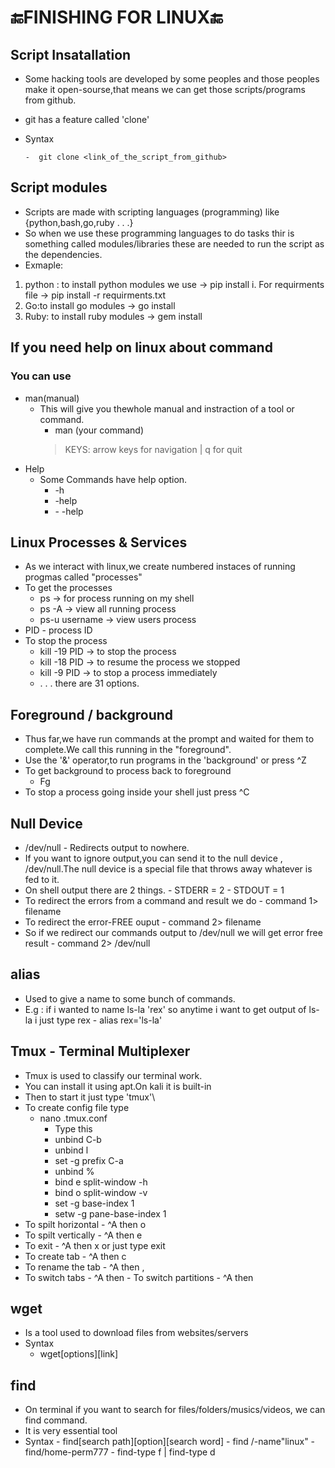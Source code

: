 # 🔚FINISHING FOR LINUX🔚
 ## Script Insatallation
- Some hacking tools are developed by some peoples and those peoples make it open-sourse,that means we can get those scripts/programs from github.
- git has a feature called 'clone'
- Syntax 


      -  git clone <link_of_the_script_from_github> 
## Script modules 
- Scripts are made with scripting languages (programming) like {python,bash,go,ruby . . .}
- So when we use these programming languages to do tasks thir is something called modules/libraries these are needed to run the script as the dependencies.
- Exmaple:
1) python : to install python modules we use -> pip install <module name>
    i.  For requirments file -> pip install -r requirments.txt
2) Go:to install go modules -> go install <modulename>    
3) Ruby: to install ruby modules -> gem install <modulename> 
## If you need help on linux about command 
###  You can use  
- man(manual)
     - This will give you thewhole manual and instraction of a tool or command. 
          - man (your command)    
          >KEYS: arrow keys for navigation | q for quit
- Help 
     - Some Commands have help option.
         - <your command>   -h
         - <your command>   -help
         - <your command>   - -help 
## Linux Processes & Services
- As we interact with linux,we create numbered instaces of running progmas called "processes"
- To get the processes 
     - ps -> for process running on my shell
     - ps -A -> view all running process 
     - ps-u username -> view users process 
-   PID - process ID
- To stop the process 
     - kill -19 PID -> to stop the process
     - kill -18 PID -> to resume the process we stopped 
     - kill -9 PID -> to stop a process immediately
     - . . . there are 31 options.
## Foreground / background     
- Thus far,we have run commands at the prompt and waited for them to complete.We call this running in the "foreground".
- Use the '&' operator,to run programs in the 'background' or press ^Z
- To get background to process back to foreground 
   - Fg
- To stop a process going inside your shell just press ^C  
## Null Device 
- /dev/null - Redirects output to nowhere.
- If you want to ignore output,you can send it to the null device , /dev/null.The null device is a special file that throws away whatever is fed to it.
- On shell output there are 2 things.
      - STDERR = 2
      - STDOUT = 1
- To redirect the errors from a command and result we do 
      - command 1> filename
- To redirect the error-FREE ouput
      - command 2> filename
- So if we redirect our commands output to /dev/null we will get error free result 
       - command 2> /dev/null
## alias
- Used to give a name to some bunch of commands.
- E.g : if i wanted to name ls-la 'rex' so anytime i want to get output of ls-la i just type rex 
       -   alias rex='ls-la'  
## Tmux - Terminal Multiplexer
- Tmux is used to classify our terminal work.
- You can install it using apt.On kali it is built-in
- Then to start it just type 'tmux'\
- To create config file type 
  - nano .tmux.conf
     - Type this  
      - unbind C-b
     - unbind l
     - set -g prefix C-a
     - unbind %
     - bind e split-window -h
     - bind o split-window -v
     - set -g base-index 1
     -  setw -g pane-base-index 1
- To spilt horizontal 
      - ^A then o
- To spilt vertically
      - ^A then e
- To exit 
      - ^A then x or just type exit
- To create tab
      - ^A then c
- To rename the tab 
      - ^A then ,
- To switch tabs
      - ^A then <numbers>
      - To switch partitions 
             - ^A then <arrow>
## wget 
 -  Is a tool used to download files from websites/servers 
 - Syntax 
      - wget[options][link]
## find 
- On terminal if you want to search for files/folders/musics/videos, we can find command.
- It is very essential tool
- Syntax
      - find[search path][option][search word]
      - find /-name"linux"
      - find/home-perm777
      - find-type f | find-type d
